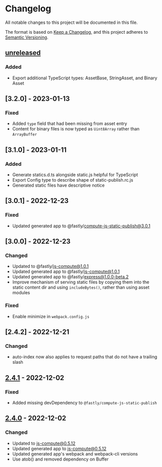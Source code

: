 # Changelog

All notable changes to this project will be documented in this file.

The format is based on [Keep a Changelog](https://keepachangelog.com/en/1.0.0/),
and this project adheres to [Semantic Versioning](https://semver.org/spec/v2.0.0.html).

## [unreleased]

### Added

- Export additional TypeScript types: AssetBase, StringAsset, and Binary Asset

## [3.2.0] - 2023-01-13

### Fixed

- Added `type` field that had been missing from asset entry
- Content for binary files is now typed as `Uint8Array` rather than `ArrayBuffer`

## [3.1.0] - 2023-01-11

### Added

- Generate statics.d.ts alongside static.js helpful for TypeScript
- Export Config type to describe shape of static-publish.rc.js
- Generated static files have descriptive notice

## [3.0.1] - 2022-12-23

### Fixed

- Updated generated app to @fastly/compute-js-static-publish@3.0.1

## [3.0.0] - 2022-12-23

### Changed

- Updated to @fastly/js-compute@1.0.1
- Updated generated app to @fastly/js-compute@1.0.1
- Updated generated app to @fastly/express@1.0.0-beta.2
- Improve mechanism of serving static files by copying them into the static content dir and using `includeBytes()`, rather than using asset modules

### Fixed

- Enable minimize in `webpack.config.js`

## [2.4.2] - 2022-12-21

### Changed

- auto-index now also applies to request paths that do not have a trailing slash 

## [2.4.1] - 2022-12-02

### Fixed

- Added missing devDependency to `@fastly/compute-js-static-publish`

## [2.4.0] - 2022-12-02

### Changed

- Updated to js-compute@0.5.12
- Updated generated app to js-compute@0.5.12
- Updated generated app's webpack and webpack-cli versions
- Use atob() and removed dependency on Buffer

[unreleased]: https://github.com/fastly/compute-js-static-publish/compare/v2.4.1...HEAD
[2.4.1]: https://github.com/fastly/compute-js-static-publish/compare/v2.4.1...v2.4.0
[2.4.0]: https://github.com/fastly/compute-js-static-publish/releases/tag/v2.4.0
